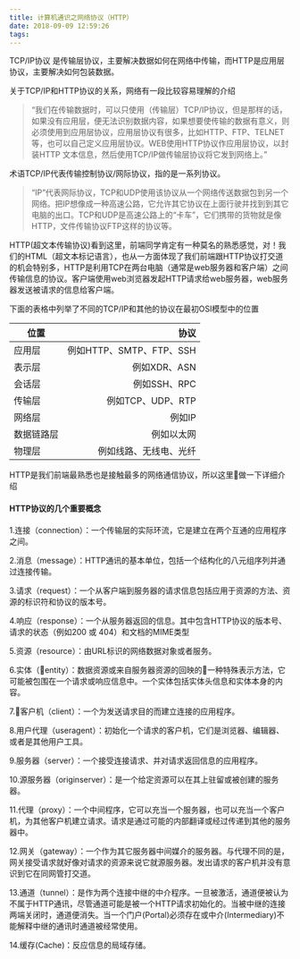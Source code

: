 ```yaml
---
title: 计算机通识之网络协议（HTTP）
date: 2018-09-09 12:59:26
tags:
---
```

TCP/IP协议 是传输层协议，主要解决数据如何在网络中传输，而HTTP是应用层协议，主要解决如何包装数据。

关于TCP/IP和HTTP协议的关系，网络有一段比较容易理解的介绍
>“我们在传输数据时，可以只使用（传输层）TCP/IP协议，但是那样的话，如果没有应用层，便无法识别数据内容，如果想要使传输的数据有意义，则必须使用到应用层协议，应用层协议有很多，比如HTTP、FTP、TELNET等，也可以自己定义应用层协议。WEB使用HTTP协议作应用层协议，以封装HTTP 文本信息，然后使用TCP/IP做传输层协议将它发到网络上。”

术语TCP/IP代表传输控制协议/网际协议，指的是一系列协议。
>“IP”代表网际协议，TCP和UDP使用该协议从一个网络传送数据包到另一个网络。把IP想像成一种高速公路，它允许其它协议在上面行驶并找到到其它电脑的出口。TCP和UDP是高速公路上的“卡车”，它们携带的货物就是像HTTP，文件传输协议FTP这样的协议等。

HTTP(超文本传输协议)看到这里，前端同学肯定有一种莫名的熟悉感觉，对！我们的HTML（超文本标记语言），也从一方面体现了我们前端跟HTTP协议打交道的机会特别多，HTTP是利用TCP在两台电脑（通常是web服务器和客户端）之间传输信息的协议。客户端使用web浏览器发起HTTP请求给web服务器，web服务器发送被请求的信息给客户端。

下面的表格中列举了不同的TCP/IP和其他的协议在最初OSI模型中的位置


| 位置        | 协议   |
| --------   | -----:  |
| 应用层        | 例如HTTP、SMTP、FTP、SSH   |
| 表示层        | 例如XDR、ASN   |
| 会话层        |   例如SSH、RPC   |
| 传输层        |    例如TCP、UDP、RTP    |
| 网络层        |    例如IP    |
| 数据链路层     |    例如以太网    |
| 物理层        |    例如线路、无线电、光纤    |

HTTP是我们前端最熟悉也是接触最多的网络通信协议，所以这里做一下详细介绍
#### HTTP协议的几个重要概念
1.连接（connection）：一个传输层的实际环流，它是建立在两个互通的应用程序之间。

2.消息（message）：HTTP通讯的基本单位，包括一个结构化的八元组序列并通过连接传输。

3.请求（request）：一个从客户端到服务器的请求信息包括应用于资源的方法、资源的标识符和协议的版本号。

4.响应（response）：一个从服务器返回的信息。其中包含HTTP协议的版本号、请求的状态（例如200 或 404）和文档的MIME类型

5.资源（resource）：由URL标识的网络数据对象或者服务。

6.实体（entity）：数据资源或来自服务器资源的回映的一种特殊表示方法，它可能被包围在一个请求或响应信息中。一个实体包括实体头信息和实体本身的内容。

7.客户机（client）：一个为发送请求目的而建立连接的应用程序。

8.用户代理（useragent）：初始化一个请求的客户机，它们是浏览器、编辑器、或者是其他用户工具。

9.服务器（server）：一个接受连接请求、并对请求返回信息的应用程序。

10.源服务器（originserver）：是一个给定资源可以在其上驻留或被创建的服务器。

11.代理（proxy）：一个中间程序，它可以充当一个服务器，也可以充当一个客户机，为其他客户机建立请求。请求是通过可能的内部翻译或经过传递到其他的服务器中。

12.网关（gateway）：一个作为其它服务器中间媒介的服务器。与代理不同的是，网关接受请求就好像对请求的资源来说它就源服务器。发出请求的客户机并没有意识到它在同网管打交道。

13.通道（tunnel）：是作为两个连接中继的中介程序。一旦被激活，通道便被认为不属于HTTP通讯，尽管通道可能是被一个HTTP请求初始化的。当被中继的连接两端关闭时，通道便消失。当一个门户(Portal)必须存在或中介(Intermediary)不能解释中继的通讯时通道被经常使用。

14.缓存(Cache)：反应信息的局域存储。
